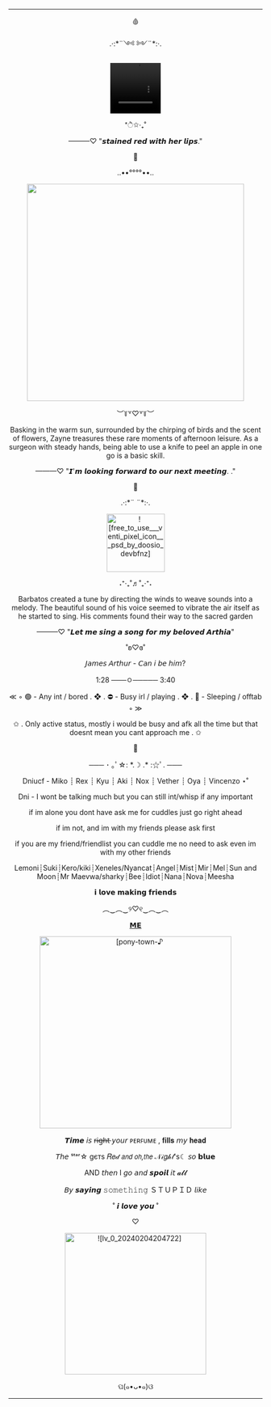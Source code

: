 <hr>
<p align="center">
  🩸
  <p align="center">
  .·:*¨༺ ༻¨*:·.
  <p align="center">
<video src= https://github.com/PromiseEverlasting/PromiseEverlasting/assets/151441588/20fee996-d805-4882-92c8-39e73e9a175a width=100 height=100/>
      <p align="center">
    *ੈ✩‧₊˚
          <p align="center">
            ———♡ "𝙨𝙩𝙖𝙞𝙣𝙚𝙙 𝙧𝙚𝙙 𝙬𝙞𝙩𝙝 𝙝𝙚𝙧 𝙡𝙞𝙥𝙨."
</p>

<p align="center">
💊
</p>
<p align="center">
..••°°°°••..
</p>
<p align="center">
  <img width="430" src="https://pbs.twimg.com/media/F-fYyv4agAAjoS9?format=jpg&name=small">
</p>
<p align="center">
︶꒦꒷♡꒷꒦︶
  </p>
  <p align="center">
Basking in the warm sun, surrounded by the chirping of birds and the scent of flowers, Zayne treasures these rare moments of afternoon leisure.
As a surgeon with steady hands, being able to use a knife to peel an apple in one go is a basic skill.
  </p>
  <p align="center">
———♡ "𝙄'𝙢 𝙡𝙤𝙤𝙠𝙞𝙣𝙜 𝙛𝙤𝙧𝙬𝙖𝙧𝙙 𝙩𝙤 𝙤𝙪𝙧 𝙣𝙚𝙭𝙩 𝙢𝙚𝙚𝙩𝙞𝙣𝙜. ."
  </p>
    <p align="center">
      🍃
    </p>
       <p align="center"> 
  .·:*¨ ¨*:·.
    </p>
     <p align="center"> 
      <img width="115" src="https://github.com/PromiseEverlasting/PromiseEverlasting/assets/151441588/810eace1-fc56-4f31-9380-a3f4fa850d03" alt = ![free_to_use___venti_pixel_icon___psd_by_doosio_devbfnz]>
      </p>
       <p align="center"> 
      ˖⁺‧₊˚♬˚₊‧⁺˖
       </p>
        <p align="center"> 
Barbatos created a tune by directing the winds to weave sounds into a melody. The beautiful sound of his voice seemed to vibrate the air itself as he started to sing. 
His comments found their way to the sacred garden
 </p>
  <p align="center"> 
  ———♡ "𝙇𝙚𝙩 𝙢𝙚 𝙨𝙞𝙣𝙜 𝙖 𝙨𝙤𝙣𝙜 𝙛𝙤𝙧 𝙢𝙮 𝙗𝙚𝙡𝙤𝙫𝙚𝙙 𝘼𝙧𝙩𝙝𝙞𝙖"
     <p align="center"> 
         <p align="center"> 
˚ʚ♡ɞ˚    
        </p>
             <p align="center"> 
              𝘑𝘢𝘮𝘦𝘴 𝘈𝘳𝘵𝘩𝘶𝘳 - 𝘊𝘢𝘯 𝘪 𝘣𝘦 𝘩𝘪𝘮?
               </p>
         <p align="center"> 
1:28 ───ㅇ───── 3:40
         </p>
          <p align="center">
        ≪ ◦  
         🟢 - Any int / bored
            . ❖ .
         ⛔ - Busy irl / playing 
            . ❖ .
          🌙 - Sleeping / offtab ◦ ≫
    </p>
  <p align="center">
 ✩ . Only active status, mostly i would be busy and afk all the time but that doesnt mean you cant approach me . ✩
</p>
<p align="center">
🎀
</p>  
<p align="center">
─── ･ ｡ﾟ☆: *.☽ .* :☆ﾟ. ───
   </p>
<p align="center">
Dniucf - Miko ┊ Rex ┊ Kyu ┊ Aki ┊ Nox ┊ Vether ┊ Oya ┊ Vincenzo ⋆˚
 </p>
<p align="center"> 
  Dni - I wont be talking much but you can still int/whisp if any important    
</p>
 <p align="center"> 
if im alone you dont have ask me for cuddles just go right ahead
  </p>
 <p align="center"> 
 if im not, and im with my friends please ask first  
</p>
 <p align="center"> 
 if you are my friend/friendlist you can cuddle me no need to ask even im with my other friends 
    <p align="center"> 
      Lemoni┊Suki┊Kero/kiki┊Xeneles/Nyancat┊Angel┊Mist┊Mir┊Mel┊Sun and Moon┊Mr Maevwa/sharky┊Bee┊Idiot┊Nana┊Nova┊Meesha
 </p>
<p align="center"> 
𝗶 𝗹𝗼𝘃𝗲 𝗺𝗮𝗸𝗶𝗻𝗴 𝗳𝗿𝗶𝗲𝗻𝗱𝘀 
</p>
<p align="center"> 
︵‿︵‿୨♡୧‿︵‿︵
 </p>
                <p align="center"> 
                <a href="https://rentry.co/SerenadeLove" target="[M]">𝗠𝗘</a>
                </p>
              <p align="center"> 
                 <img width="380" src="https://github.com/PromiseEverlasting/PromiseEverlasting/assets/151441588/8b207e99-af7f-47b8-b4e1-1d5380430e98" alt = [pony-town-♪ ⋆ - _ 😽 My bride Arthia_3-sit-blinking-name-padded-4x]>
              </p>
<p align="center"> 
              𝙏𝙞𝙢𝙚 𝘪𝘴 
r̶i̶g̶h̶t̶ 𝘺𝘰𝘶𝘳 ᴘᴇʀꜰᴜᴍᴇ , 𝐟𝐢𝐥𝐥𝐬 𝘮𝘺 𝐡𝐞𝐚𝐝
        <p align="center">  
𝘛𝘩𝘦 ˢᵗᵃʳ☆ gєтѕ 𝑅𝑒𝒹 𝘢𝘯𝘥 𝘰𝘩,𝘵𝘩𝘦 𝒩𝒾𝑔𝒽𝓉's☾ 𝘴𝘰 𝗯𝗹𝘂𝗲
            <p align="center">  
AND 𝘵𝘩𝘦𝘯 I 𝘨𝘰 𝘢𝘯𝘥 
𝙨𝙥𝙤𝙞𝙡 𝘪𝘵 𝓪𝓵𝓵
                <p align="center">  
𝘉𝘺 𝙨𝙖𝙮𝙞𝙣𝙜 𝚜𝚘𝚖𝚎𝚝𝚑𝚒𝚗𝚐 ＳＴＵＰＩＤ 𝘭𝘪𝘬𝘦
                    <p align="center">  
˚ 𝙞 𝙡𝙤𝙫𝙚 𝙮𝙤𝙪 ˚ 
<p align="center">         
            ♡           
                    </p>
               </p>
               <p align="center"> 
                 <img width="280" src="https://github.com/PromiseEverlasting/PromiseEverlasting/assets/151441588/ad889a8a-bad8-4fb3-baf7-44fc570f1240" alt = ![lv_0_20240204204722]
 <p align="center"> 
               </p>
                <p align="center">  
 ପ(๑•ᴗ•๑)ଓ 
</p>

<hr>

